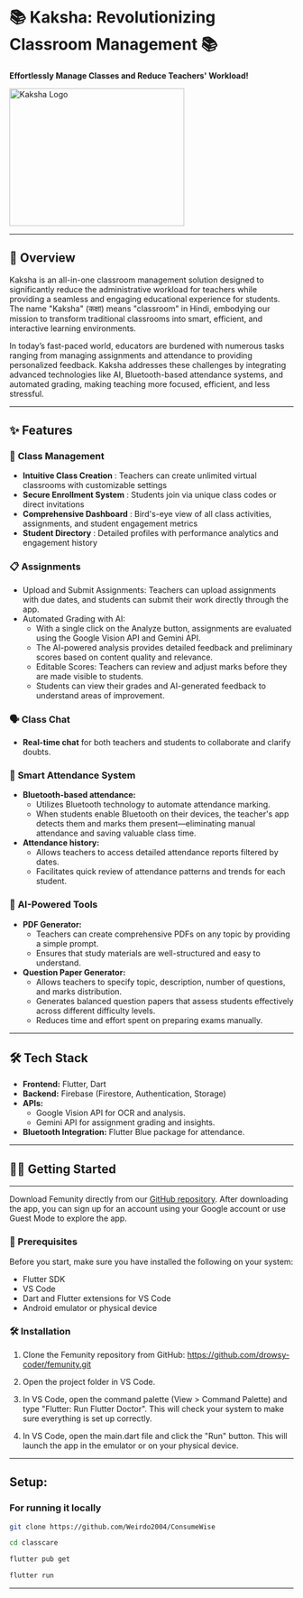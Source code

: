 # 📚 Kaksha: Revolutionizing Classroom Management 📚  
**Effortlessly Manage Classes and Reduce Teachers' Workload!**  

<div style="display: flex;">
  
  <img src="https://imgur.com/a/gR6obs6" alt="Kaksha Logo" width="310" height="244">

</div>

---

## 🚀 **Overview**  
Kaksha is an all-in-one classroom management solution designed to significantly reduce the administrative workload for teachers while providing a seamless and engaging educational experience for students. The name "Kaksha" (कक्षा) means "classroom" in Hindi, embodying our mission to transform traditional classrooms into smart, efficient, and interactive learning environments.

In today’s fast-paced world, educators are burdened with numerous tasks ranging from managing assignments and attendance to providing personalized feedback. Kaksha addresses these challenges by integrating advanced technologies like AI, Bluetooth-based attendance systems, and automated grading, making teaching more focused, efficient, and less stressful.

---


## ✨ **Features**  

### 🏫 **Class Management**  
- **Intuitive Class Creation** : Teachers can create unlimited virtual classrooms with customizable settings
- **Secure Enrollment System** : Students join via unique class codes or direct invitations
- **Comprehensive Dashboard** : Bird's-eye view of all class activities, assignments, and student engagement metrics
- **Student Directory** : Detailed profiles with performance analytics and engagement history

### 📋 **Assignments**  
- Upload and Submit Assignments:
  Teachers can upload assignments with due dates, and students can submit their work directly through the app.
- Automated Grading with AI:
  - With a single click on the Analyze button, assignments are evaluated using the Google Vision API and Gemini API.
  - The AI-powered analysis provides detailed feedback and preliminary scores based on content quality and relevance.
  - Editable Scores: Teachers can review and adjust marks before they are made visible to students.
  - Students can view their grades and AI-generated feedback to understand areas of improvement.

### 🗣️ **Class Chat**  
- **Real-time chat** for both teachers and students to collaborate and clarify doubts.  

### 📅 **Smart Attendance System**  
- **Bluetooth-based attendance:**  
  - Utilizes Bluetooth technology to automate attendance marking.
  - When students enable Bluetooth on their devices, the teacher's app detects them and marks them present—eliminating manual attendance and saving valuable class time.
- **Attendance history:**  
  - Allows teachers to access detailed attendance reports filtered by dates.
  - Facilitates quick review of attendance patterns and trends for each student.

### 🤖 **AI-Powered Tools**  
- **PDF Generator:**  
  - Teachers can create comprehensive PDFs on any topic by providing a simple prompt.
  - Ensures that study materials are well-structured and easy to understand. 
- **Question Paper Generator:**  
  - Allows teachers to specify topic, description, number of questions, and marks distribution.
  - Generates balanced question papers that assess students effectively across different difficulty levels.
  - Reduces time and effort spent on preparing exams manually.

---

## 🛠️ **Tech Stack**  
- **Frontend:** Flutter, Dart  
- **Backend:** Firebase (Firestore, Authentication, Storage)  
- **APIs:**  
  - Google Vision API for OCR and analysis.  
  - Gemini API for assignment grading and insights.  
- **Bluetooth Integration:** Flutter Blue package for attendance.  

---

## 🏃‍♀️ Getting Started

<hr>

Download Femunity directly from our [GitHub repository](https://github.com/drowsy-coder/femunity). After downloading the app, you can sign up for an account using your Google account or use Guest Mode to explore the app.

### 📝 Prerequisites

Before you start, make sure you have installed the following on your system:

- Flutter SDK
- VS Code
- Dart and Flutter extensions for VS Code
- Android emulator or physical device

### 🛠️ Installation

1. Clone the Femunity repository from GitHub: https://github.com/drowsy-coder/femunity.git

2. Open the project folder in VS Code.

3. In VS Code, open the command palette (View > Command Palette) and type "Flutter: Run Flutter Doctor". This will check your system to make sure everything is set up correctly.

4. In VS Code, open the main.dart file and click the "Run" button. This will launch the app in the emulator or on your physical device.

<hr>

## Setup:

### For running it locally

```bash
git clone https://github.com/Weirdo2004/ConsumeWise
```
```bash
cd classcare
```
```bash
flutter pub get
```
```bash
flutter run
```
<hr>


  
